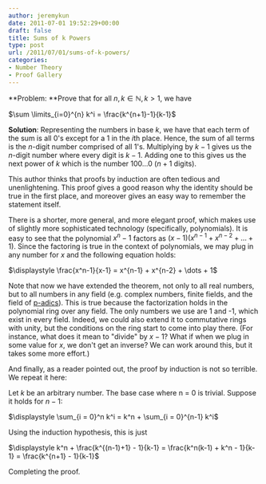 ```yaml
---
author: jeremykun
date: 2011-07-01 19:52:29+00:00
draft: false
title: Sums of k Powers
type: post
url: /2011/07/01/sums-of-k-powers/
categories:
- Number Theory
- Proof Gallery
---
```


**Problem: **Prove that for all $n,k \in \mathbb{N}, k > 1$, we have


$\sum \limits_{i=0}^{n} k^i = \frac{k^{n+1}-1}{k-1}$




**Solution**: Representing the numbers in base $k$, we have that each term of the sum is all 0's except for a 1 in the $i$th place. Hence, the sum of all terms is the $n$-digit number comprised of all 1's. Multiplying by $k-1$ gives us the $n$-digit number where every digit is $k-1$. Adding one to this gives us the next power of $k$ which is the number $100 \dots 0$ ($n+1$ digits).




This author thinks that proofs by induction are often tedious and unenlightening. This proof gives a good reason why the identity should be true in the first place, and moreover gives an easy way to remember the statement itself.




There is a shorter, more general, and more elegant proof, which makes use of slightly more sophisticated technology (specifically, polynomials). It is easy to see that the polynomial $x^n - 1$ factors as $(x-1)(x^{n-1} + x^{n-2} + \dots + 1)$. Since the factoring is true in the context of polynomials, we may plug in any number for $x$ and the following equation holds:




$\displaystyle \frac{x^n-1}{x-1} = x^{n-1} + x^{n-2} + \dots + 1$




Note that now we have extended the theorem, not only to all real numbers, but to all numbers in any field (e.g. complex numbers, finite fields, and the field of [p-adics](http://en.wikipedia.org/wiki/P-adic_number)). This is true because the factorization holds in the polynomial ring over any field. The only numbers we use are 1 and -1, which exist in every field. Indeed, we could also extend it to commutative rings with unity, but the conditions on the ring start to come into play there. (For instance, what does it mean to "divide" by $x-1$? What if when we plug in some value for $x$, we don't get an inverse? We can work around this, but it takes some more effort.)




And finally, as a reader pointed out, the proof by induction is not so terrible. We repeat it here:




Let $k$ be an arbitrary number. The base case where n = 0 is trivial. Suppose it holds for $n-1$:




$\displaystyle \sum_{i = 0}^n k^i = k^n + \sum_{i = 0}^{n-1} k^i$




Using the induction hypothesis, this is just




$\displaystyle k^n + \frac{k^{(n-1)+1} - 1}{k-1} = \frac{k^n(k-1) + k^n - 1}{k-1} = \frac{k^{n+1} - 1}{k-1}$




Completing the proof.
